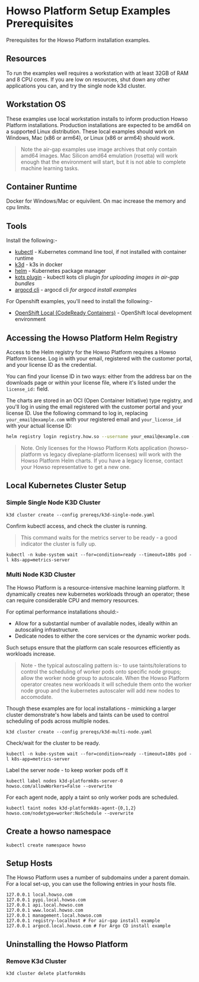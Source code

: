 # Howso Platform Setup Examples Prerequisites

Prerequisites for the Howso Platform installation examples.

## Resources

To run the examples well requires a workstation with at least 32GB of RAM and 8 CPU cores.  If you are low on resources, shut down any other applications you can, and try the single node k3d cluster.

## Workstation OS

These examples use local workstation installs to inform production Howso Platform installations.  Production installations are expected to be amd64 on a supported Linux distribution.  These local examples should work on Windows, Mac (x86 or arm64), or Linux (x86 or arm64) should work. 

> Note the air-gap examples use image archives that only contain amd64 images.  Mac Silicon amd64 emulation (rosetta) will work enough that the environment will start, but it is not able to complete machine learning tasks. 

## Container Runtime

Docker for Windows/Mac or equivilent.  On mac increase the memory and cpu limits.

## Tools

Install the following:-

- [kubectl](https://kubernetes.io/docs/tasks/tools/) - Kubernetes command line tool, if not installed with container runtime 
- [k3d](https://k3d.io/) - k3s in docker
- [helm](https://helm.sh/) - Kubernetes package manager
- [kots plugin](https://kots.io/kots-cli/) - kubectl kots cli plugin _for uploading images in air-gap bundles_
- [argocd cli](https://argo-cd.readthedocs.io/en/stable/cli_installation/) - argocd cli _for argocd install examples_


For Openshift examples, you'll need to install the following:-

- [OpenShift Local (CodeReady Containers)](https://developers.redhat.com/products/openshift-local/getting-started) - OpenShift local development environment 


## Accessing the Howso Platform Helm Registry

Access to the Helm registry for the Howso Platform requires a Howso Platform license.  Log in with your email, registered with the customer portal, and your license ID as the credential.

You can find your license ID in two ways: either from the address bar on the downloads page or within your license file, where it's listed under the `license_id:` field.

The charts are stored in an OCI (Open Container Initiative) type registry, and you'll log in using the email registered with the customer portal and your license ID. Use the following command to log in, replacing `your_email@example.com` with your registered email and `your_license_id` with your actual license ID:


```bash
helm registry login registry.how.so --username your_email@example.com --password your_license_id
```

> Note. Only licenses for the Howso Platform Kots application (howso-platform vs legacy diveplane-platform licenses) will work with the Howso Platform Helm charts.  If you have a legacy license, contact your Howso representative to get a new one.


## Local Kubernetes Cluster Setup 

### Simple Single Node K3D Cluster

```
k3d cluster create --config prereqs/k3d-single-node.yaml
```

Confirm kubectl access, and check the cluster is running.
> This command waits for the metrics server to be ready - a good indicator the cluster is fully up.
```
kubectl -n kube-system wait --for=condition=ready --timeout=180s pod -l k8s-app=metrics-server
```


### Multi Node K3D Cluster

The Howso Platform is a resource-intensive machine learning platform. It dynamically creates new kubernetes workloads through an operator; these can require considerable CPU and memory resources. 

For optimal performance installations should:- 
- Allow for a substantial number of available nodes, ideally within an autoscaling infrastructure. 
- Dedicate nodes to either the core services or the dynamic worker pods. 

Such setups ensure that the platform can scale resources efficiently as workloads increase.

> Note - the typical autoscaling pattern is:- to use taints/tolerations to control the scheduling of worker pods onto specific node groups; allow the worker node group to autoscale. When the Howso Platform operator creates new workloads it will schedule them onto the worker node group and the kubernetes autoscaler will add new nodes to accomodate.

Though these examples are for local installations - mimicking a larger cluster demonstrate's how labels and taints can be used to control scheduling of pods across multiple nodes.

```
k3d cluster create --config prereqs/k3d-multi-node.yaml
```

Check/wait for the cluster to be ready.
```
kubectl -n kube-system wait --for=condition=ready --timeout=180s pod -l k8s-app=metrics-server
```

Label the server node - to keep worker pods off it
```
kubectl label nodes k3d-platformk8s-server-0 howso.com/allowWorkers=False --overwrite
```

For each agent node, apply a taint so only worker pods are scheduled.
```
kubectl taint nodes k3d-platformk8s-agent-{0,1,2} howso.com/nodetype=worker:NoSchedule --overwrite
```

## Create a howso namespace
```
kubectl create namespace howso
```

## Setup Hosts
The Howso Platform uses a number of subdomains under a parent domain.  For a local set-up, you can use the following entries in your hosts file.
```
127.0.0.1 local.howso.com
127.0.0.1 pypi.local.howso.com
127.0.0.1 api.local.howso.com
127.0.0.1 www.local.howso.com
127.0.0.1 management.local.howso.com
127.0.0.1 registry-localhost # For air-gap install example
127.0.0.1 argocd.local.howso.com # For Argo CD install example
```

## Uninstalling the Howso Platform

### Remove K3d Cluster
```
k3d cluster delete platformk8s
```
